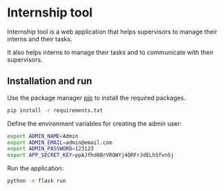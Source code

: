 # Internship tool

Internship tool is a web application that helps supervisors to manage their interns and their tasks. 

It also helps interns to manage their tasks and to communicate with their supervisors.

## Installation and run

Use the package manager [pip](https://pip.pypa.io/en/stable/) to install the required packages.

```bash
pip install -r requirements.txt
```

Define the environment variables for creating the admin user:

```bash
export ADMIN_NAME=Admin
export ADMIN_EMAIL=admin@email.com
export ADMIN_PASSWORD=123123
export APP_SECRET_KEY=ppAJfhd6BrVROWYj4QRFrJdELhSfvn5j
```

Run the application:

```bash
python -m flask run
```
